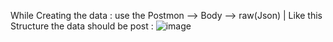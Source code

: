 While Creating the data : use the Postmon --> Body --> raw(Json) | Like this Structure the data should be post : ![image](https://github.com/iamtheSk/minidreams_ITask/assets/116950828/1e0f9c75-ed06-41fb-beb2-a09b0d7ecce9)
